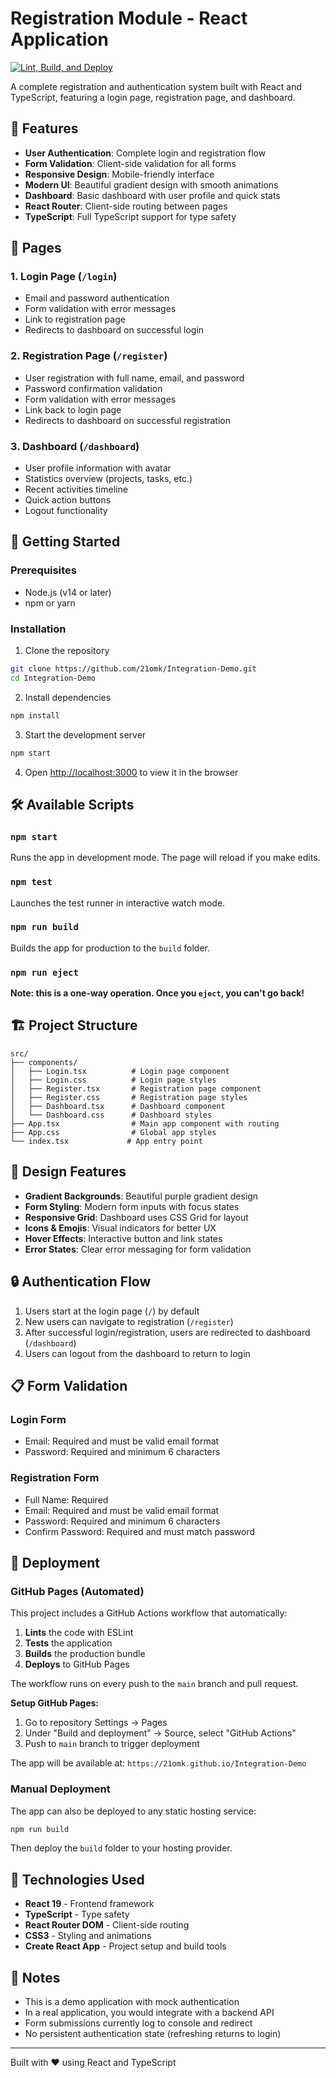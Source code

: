 # Registration Module - React Application

[![Lint, Build, and Deploy](https://github.com/21omk/Integration-Demo/actions/workflows/deploy.yml/badge.svg)](https://github.com/21omk/Integration-Demo/actions/workflows/deploy.yml)

A complete registration and authentication system built with React and TypeScript, featuring a login page, registration page, and dashboard.

## 🌟 Features

- **User Authentication**: Complete login and registration flow
- **Form Validation**: Client-side validation for all forms
- **Responsive Design**: Mobile-friendly interface
- **Modern UI**: Beautiful gradient design with smooth animations
- **Dashboard**: Basic dashboard with user profile and quick stats
- **React Router**: Client-side routing between pages
- **TypeScript**: Full TypeScript support for type safety

## 📱 Pages

### 1. Login Page (`/login`)
- Email and password authentication
- Form validation with error messages
- Link to registration page
- Redirects to dashboard on successful login

### 2. Registration Page (`/register`)
- User registration with full name, email, and password
- Password confirmation validation
- Form validation with error messages
- Link back to login page
- Redirects to dashboard on successful registration

### 3. Dashboard (`/dashboard`)
- User profile information with avatar
- Statistics overview (projects, tasks, etc.)
- Recent activities timeline
- Quick action buttons
- Logout functionality

## 🚀 Getting Started

### Prerequisites
- Node.js (v14 or later)
- npm or yarn

### Installation

1. Clone the repository
```bash
git clone https://github.com/21omk/Integration-Demo.git
cd Integration-Demo
```

2. Install dependencies
```bash
npm install
```

3. Start the development server
```bash
npm start
```

4. Open [http://localhost:3000](http://localhost:3000) to view it in the browser

## 🛠️ Available Scripts

### `npm start`
Runs the app in development mode. The page will reload if you make edits.

### `npm test`
Launches the test runner in interactive watch mode.

### `npm run build`
Builds the app for production to the `build` folder.

### `npm run eject`
**Note: this is a one-way operation. Once you `eject`, you can't go back!**

## 🏗️ Project Structure

```
src/
├── components/
│   ├── Login.tsx          # Login page component
│   ├── Login.css          # Login page styles
│   ├── Register.tsx       # Registration page component
│   ├── Register.css       # Registration page styles
│   ├── Dashboard.tsx      # Dashboard component
│   └── Dashboard.css      # Dashboard styles
├── App.tsx                # Main app component with routing
├── App.css                # Global app styles
└── index.tsx             # App entry point
```

## 🎨 Design Features

- **Gradient Backgrounds**: Beautiful purple gradient design
- **Form Styling**: Modern form inputs with focus states
- **Responsive Grid**: Dashboard uses CSS Grid for layout
- **Icons & Emojis**: Visual indicators for better UX
- **Hover Effects**: Interactive button and link states
- **Error States**: Clear error messaging for form validation

## 🔒 Authentication Flow

1. Users start at the login page (`/`) by default
2. New users can navigate to registration (`/register`)
3. After successful login/registration, users are redirected to dashboard (`/dashboard`)
4. Users can logout from the dashboard to return to login

## 📋 Form Validation

### Login Form
- Email: Required and must be valid email format
- Password: Required and minimum 6 characters

### Registration Form
- Full Name: Required
- Email: Required and must be valid email format
- Password: Required and minimum 6 characters
- Confirm Password: Required and must match password

## 🚀 Deployment

### GitHub Pages (Automated)

This project includes a GitHub Actions workflow that automatically:
1. **Lints** the code with ESLint
2. **Tests** the application
3. **Builds** the production bundle
4. **Deploys** to GitHub Pages

The workflow runs on every push to the `main` branch and pull request.

**Setup GitHub Pages:**
1. Go to repository Settings → Pages
2. Under "Build and deployment" → Source, select "GitHub Actions"
3. Push to `main` branch to trigger deployment

The app will be available at: `https://21omk.github.io/Integration-Demo`

### Manual Deployment

The app can also be deployed to any static hosting service:

```bash
npm run build
```

Then deploy the `build` folder to your hosting provider.

## 🔧 Technologies Used

- **React 19** - Frontend framework
- **TypeScript** - Type safety
- **React Router DOM** - Client-side routing
- **CSS3** - Styling and animations
- **Create React App** - Project setup and build tools

## 📝 Notes

- This is a demo application with mock authentication
- In a real application, you would integrate with a backend API
- Form submissions currently log to console and redirect
- No persistent authentication state (refreshing returns to login)

---

Built with ❤️ using React and TypeScript